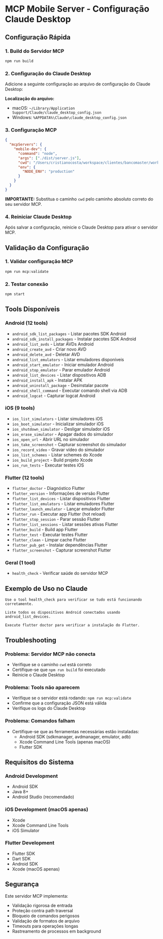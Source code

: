 # MCP Mobile Server - Configuração Claude Desktop

## Configuração Rápida

### 1. Build do Servidor MCP
```bash
npm run build
```

### 2. Configuração do Claude Desktop

Adicione a seguinte configuração ao arquivo de configuração do Claude Desktop:

**Localização do arquivo:**
- macOS: `~/Library/Application Support/Claude/claude_desktop_config.json`
- Windows: `%APPDATA%\Claude\claude_desktop_config.json`

### 3. Configuração MCP

```json
{
  "mcpServers": {
    "mobile-dev": {
      "command": "node",
      "args": ["./dist/server.js"],
      "cwd": "/Users/cristianocosta/workspace/clientes/bancomaster/workspace/bm-dev-tools/mcp-mobile-server",
      "env": {
        "NODE_ENV": "production"
      }
    }
  }
}
```

**IMPORTANTE:** Substitua o caminho `cwd` pelo caminho absoluto correto do seu servidor MCP.

### 4. Reiniciar Claude Desktop

Após salvar a configuração, reinicie o Claude Desktop para ativar o servidor MCP.

## Validação da Configuração

### 1. Validar configuração MCP
```bash
npm run mcp:validate
```

### 2. Testar conexão
```bash
npm start
```

## Tools Disponíveis

### Android (12 tools)
- `android_sdk_list_packages` - Listar pacotes SDK Android
- `android_sdk_install_packages` - Instalar pacotes SDK Android
- `android_list_avds` - Listar AVDs Android
- `android_create_avd` - Criar novo AVD
- `android_delete_avd` - Deletar AVD
- `android_list_emulators` - Listar emuladores disponíveis
- `android_start_emulator` - Iniciar emulador Android
- `android_stop_emulator` - Parar emulador Android
- `android_list_devices` - Listar dispositivos ADB
- `android_install_apk` - Instalar APK
- `android_uninstall_package` - Desinstalar pacote
- `android_shell_command` - Executar comando shell via ADB
- `android_logcat` - Capturar logcat Android

### iOS (9 tools)
- `ios_list_simulators` - Listar simuladores iOS
- `ios_boot_simulator` - Inicializar simulador iOS
- `ios_shutdown_simulator` - Desligar simulador iOS
- `ios_erase_simulator` - Apagar dados do simulador
- `ios_open_url` - Abrir URL no simulador
- `ios_take_screenshot` - Capturar screenshot do simulador
- `ios_record_video` - Gravar vídeo do simulador
- `ios_list_schemes` - Listar schemes do Xcode
- `ios_build_project` - Build projeto Xcode
- `ios_run_tests` - Executar testes iOS

### Flutter (12 tools)
- `flutter_doctor` - Diagnóstico Flutter
- `flutter_version` - Informações de versão Flutter
- `flutter_list_devices` - Listar dispositivos Flutter
- `flutter_list_emulators` - Listar emuladores Flutter
- `flutter_launch_emulator` - Lançar emulador Flutter
- `flutter_run` - Executar app Flutter (hot reload)
- `flutter_stop_session` - Parar sessão Flutter
- `flutter_list_sessions` - Listar sessões ativas Flutter
- `flutter_build` - Build app Flutter
- `flutter_test` - Executar testes Flutter
- `flutter_clean` - Limpar cache Flutter
- `flutter_pub_get` - Instalar dependências Flutter
- `flutter_screenshot` - Capturar screenshot Flutter

### Geral (1 tool)
- `health_check` - Verificar saúde do servidor MCP

## Exemplo de Uso no Claude

```
Use o tool health_check para verificar se tudo está funcionando corretamente.
```

```
Liste todos os dispositivos Android conectados usando android_list_devices.
```

```
Execute flutter doctor para verificar a instalação do Flutter.
```

## Troubleshooting

### Problema: Servidor MCP não conecta
- Verifique se o caminho `cwd` está correto
- Certifique-se que `npm run build` foi executado
- Reinicie o Claude Desktop

### Problema: Tools não aparecem
- Verifique se o servidor está rodando: `npm run mcp:validate`
- Confirme que a configuração JSON está válida
- Verifique os logs do Claude Desktop

### Problema: Comandos falham
- Certifique-se que as ferramentas necessárias estão instaladas:
  - Android SDK (sdkmanager, avdmanager, emulator, adb)
  - Xcode Command Line Tools (apenas macOS)
  - Flutter SDK

## Requisitos do Sistema

### Android Development
- Android SDK
- Java 8+ 
- Android Studio (recomendado)

### iOS Development (macOS apenas)
- Xcode
- Xcode Command Line Tools
- iOS Simulator

### Flutter Development
- Flutter SDK
- Dart SDK
- Android SDK
- Xcode (macOS apenas)

## Segurança

Este servidor MCP implementa:
- Validação rigorosa de entrada
- Proteção contra path traversal
- Bloqueio de comandos perigosos
- Validação de formatos de arquivo
- Timeouts para operações longas
- Rastreamento de processos em background